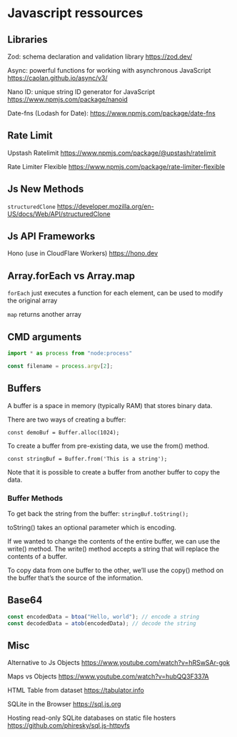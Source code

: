 # Javascript ressources


## Libraries

Zod: schema declaration and validation library https://zod.dev/

Async: powerful functions for working with asynchronous JavaScript https://caolan.github.io/async/v3/

Nano ID: unique string ID generator for JavaScript https://www.npmjs.com/package/nanoid

Date-fns (Lodash for Date): https://www.npmjs.com/package/date-fns


## Rate Limit

Upstash Ratelimit https://www.npmjs.com/package/@upstash/ratelimit

Rate Limiter Flexible https://www.npmjs.com/package/rate-limiter-flexible


## Js New Methods

```structuredClone```  https://developer.mozilla.org/en-US/docs/Web/API/structuredClone


## Js API Frameworks

Hono (use in CloudFlare Workers) https://hono.dev


## Array.forEach vs Array.map

```forEach``` just executes a function for each element, can be used to modify the original array

```map``` returns another array


## CMD arguments

```javascript
import * as process from "node:process"

const filename = process.argv[2];
```

## Buffers

A buffer is a space in memory (typically RAM) that stores binary data. 

There are two ways of creating a buffer:

```const demoBuf = Buffer.alloc(1024);```

To create a buffer from pre-existing data, we use the from() method.

```const stringBuf = Buffer.from('This is a string');```

Note that it is possible to create a buffer from another buffer to copy the data.


### Buffer Methods

To get back the string from the buffer: ```stringBuf.toString();```

toString() takes an optional parameter which is encoding.

If we wanted to change the contents of the entire buffer, we can use the write() method. The write() method accepts a string that will replace the contents of a buffer.

To copy data from one buffer to the other, we’ll use the copy() method on the buffer that’s the source of the information.


## Base64

```javascript
const encodedData = btoa("Hello, world"); // encode a string
const decodedData = atob(encodedData); // decode the string
```


## Misc

Alternative to Js Objects https://www.youtube.com/watch?v=hRSwSAr-gok

Maps vs Objects https://www.youtube.com/watch?v=hubQQ3F337A

HTML Table from dataset https://tabulator.info

SQLite in the Browser https://sql.js.org

Hosting read-only SQLite databases on static file hosters https://github.com/phiresky/sql.js-httpvfs



